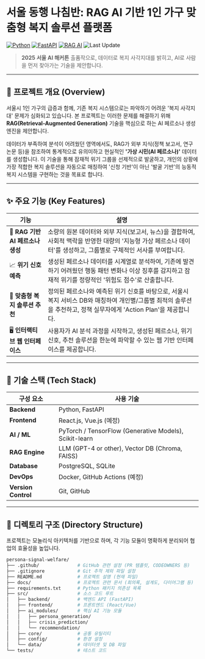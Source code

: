 # 서울 동행 나침반: RAG AI 기반 1인 가구 맞춤형 복지 솔루션 플랫폼

[![Python](https://img.shields.io/badge/python-3.10+-blue.svg)](https://www.python.org/)
[![FastAPI](https://img.shields.io/badge/Framework-FastAPI-teal)](https://fastapi.tiangolo.com/)
[![RAG AI](https://img.shields.io/badge/Core%20Tech-RAG%20AI-blueviolet)](https://research.ibm.com/blog/retrieval-augmented-generation-RAG)
![Last Update](https://img.shields.io/github/last-commit/[Your-GitHub-ID]/persona-signal-welfare) 
> **2025 서울 AI 해커톤** 출품작으로, 데이터로 복지 사각지대를 밝히고, AI로 사람을 먼저 찾아가는 기술을 제안합니다.

---

## 📌 프로젝트 개요 (Overview)

서울시 1인 가구의 급증과 함께, 기존 복지 시스템으로는 파악하기 어려운 '복지 사각지대' 문제가 심화되고 있습니다. 본 프로젝트는 이러한 문제를 해결하기 위해 **RAG(Retrieval-Augmented Generation)** 기술을 핵심으로 하는 AI 페르소나 생성 엔진을 제안합니다.

데이터가 부족하여 분석이 어려웠던 영역에서도, RAG가 외부 지식(정책 보고서, 연구 논문 등)을 참조하여 통계적으로 유의미하고 현실적인 **'가상 시민(AI 페르소나)'** 데이터를 생성합니다. 이 기술을 통해 잠재적 위기 그룹을 선제적으로 발굴하고, 개인의 상황에 가장 적합한 복지 솔루션을 자동으로 매칭하여 '신청 기반'이 아닌 '발굴 기반'의 능동적 복지 시스템을 구현하는 것을 목표로 합니다.

---

## ✨ 주요 기능 (Key Features)

| 기능 | 설명 |
|---|---|
| 🤖 **RAG 기반 AI 페르소나 생성** | 소량의 원본 데이터와 외부 지식(보고서, 뉴스)을 결합하여, 사회적 맥락을 반영한 대량의 '지능형 가상 페르소나 데이터'를 생성하고, 그룹별로 구체적인 서사를 부여합니다. |
| 📈 **위기 신호 예측** | 생성된 페르소나 데이터를 시계열로 분석하여, 기존에 발견하기 어려웠던 행동 패턴 변화나 이상 징후를 감지하고 잠재적 위기를 정량적인 '위험도 점수'로 산출합니다. |
| 💌 **맞춤형 복지 솔루션 추천** | 정의된 페르소나와 예측된 위기 신호를 바탕으로, 서울시 복지 서비스 DB와 매칭하여 개인별/그룹별 최적의 솔루션을 추천하고, 정책 실무자에게 'Action Plan'을 제공합니다. |
| 🖥️ **인터랙티브 웹 인터페이스** | 사용자가 AI 분석 과정을 시작하고, 생성된 페르소나, 위기 신호, 추천 솔루션을 한눈에 파악할 수 있는 웹 기반 인터페이스를 제공합니다. |

---

## 🧱 기술 스택 (Tech Stack)

| 구성 요소 | 사용 기술 |
|---|---|
| **Backend** | Python, FastAPI |
| **Frontend** | React.js, Vue.js (예정) |
| **AI / ML** | PyTorch / TensorFlow (Generative Models), Scikit-learn |
| **RAG Engine** | LLM (GPT-4 or other), Vector DB (Chroma, FAISS) |
| **Database** | PostgreSQL, SQLite |
| **DevOps** | Docker, GitHub Actions (예정) |
| **Version Control** | Git, GitHub |

---

## 📁 디렉토리 구조 (Directory Structure)

프로젝트는 모놀리식 아키텍처를 기반으로 하며, 각 기능 모듈이 명확하게 분리되어 협업의 효율성을 높입니다.

```bash
persona-signal-welfare/
├── .github/              # GitHub 관련 설정 (PR 템플릿, CODEOWNERS 등)
├── .gitignore            # Git 추적 제외 파일 설정
├── README.md             # 프로젝트 설명 (현재 파일)
├── docs/                 # 프로젝트 관련 문서 (회의록, 설계도, 다이어그램 등)
├── requirements.txt      # Python 패키지 의존성 목록
├── src/                  # 소스 코드 루트
│   ├── backend/          # 백엔드 API (FastAPI)
│   ├── frontend/         # 프론트엔드 (React/Vue)
│   ├── ai_modules/       # 핵심 AI 기능 모듈
│   │   ├── persona_generation/
│   │   ├── crisis_prediction/
│   │   └── recommendation/
│   ├── core/             # 공통 유틸리티
│   ├── config/           # 환경 설정
│   └── data/             # 데이터셋 및 DB 파일
└── tests/                # 테스트 코드
